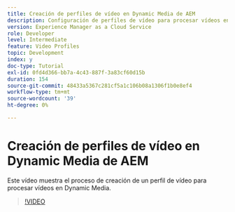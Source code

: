 ```yaml
---
title: Creación de perfiles de vídeo en Dynamic Media de AEM
description: Configuración de perfiles de vídeo para procesar vídeos en Dynamic Media
version: Experience Manager as a Cloud Service
role: Developer
level: Intermediate
feature: Video Profiles
topic: Development
index: y
doc-type: Tutorial
exl-id: 0fd4d366-bb7a-4c43-887f-3a83cf60d15b
duration: 154
source-git-commit: 48433a5367c281cf5a1c106b08a1306f1b0e8ef4
workflow-type: tm+mt
source-wordcount: '39'
ht-degree: 0%

---
```


# Creación de perfiles de vídeo en Dynamic Media de AEM

Este vídeo muestra el proceso de creación de un perfil de vídeo para procesar vídeos en Dynamic Media.

>[!VIDEO](https://video.tv.adobe.com/v/335382?quality=12&learn=on)
